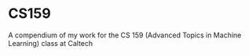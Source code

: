 
# CS159
A compendium of my work for the CS 159 (Advanced Topics in Machine Learning) class at Caltech
